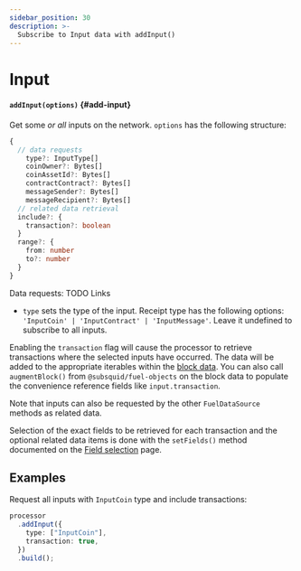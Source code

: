 ```yaml
---
sidebar_position: 30
description: >-
  Subscribe to Input data with addInput()
---
```


# Input

#### `addInput(options)` {#add-input}

Get some _or all_ inputs on the network. `options` has the following structure:

```typescript
{
  // data requests
    type?: InputType[]
    coinOwner?: Bytes[]
    coinAssetId?: Bytes[]
    contractContract?: Bytes[]
    messageSender?: Bytes[]
    messageRecipient?: Bytes[]
  // related data retrieval
  include?: {
    transaction?: boolean
  }
  range?: {
    from: number
    to?: number
  }
}
```

Data requests:
TODO Links

- `type` sets the type of the input. Receipt type has the following options: `'InputCoin' | 'InputContract' | 'InputMessage'`. Leave it undefined to subscribe to all inputs.

Enabling the `transaction` flag will cause the processor to retrieve transactions where the selected inputs have occurred. The data will be added to the appropriate iterables within the [block data](/fuel-indexing/fuel-datasource/context-interfaces). You can also call `augmentBlock()` from `@subsquid/fuel-objects` on the block data to populate the convenience reference fields like `input.transaction`.

Note that inputs can also be requested by the other `FuelDataSource` methods as related data.

Selection of the exact fields to be retrieved for each transaction and the optional related data items is done with the `setFields()` method documented on the [Field selection](../field-selection) page.

## Examples

Request all inputs with `InputCoin` type and include transactions:

```ts
processor
  .addInput({
    type: ["InputCoin"],
    transaction: true,
  })
  .build();
```
